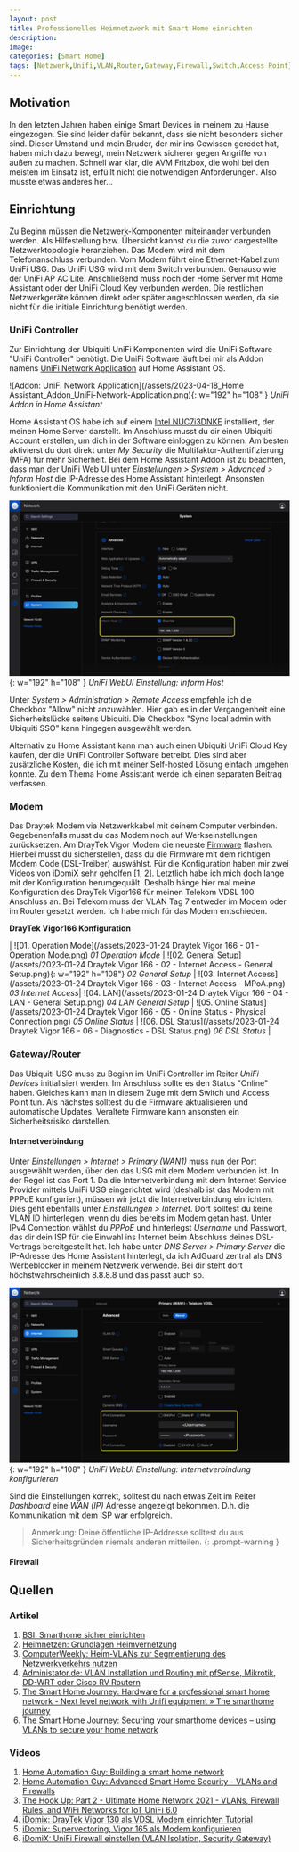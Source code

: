 ```yaml
---
layout: post
title: Professionelles Heimnetzwerk mit Smart Home einrichten
description:
image:
categories: [Smart Home]
tags: [Netzwerk,Unifi,VLAN,Router,Gateway,Firewall,Switch,Access Point]
---
```

## Motivation
In den letzten Jahren haben einige Smart Devices in meinem zu Hause eingezogen. Sie sind leider dafür bekannt, dass sie nicht besonders sicher sind. Dieser Umstand und mein Bruder, der mir ins Gewissen geredet hat, haben mich dazu bewegt, mein Netzwerk sicherer gegen Angriffe von außen zu machen. Schnell war klar, die AVM Fritzbox, die wohl bei den meisten im Einsatz ist, erfüllt nicht die notwendigen Anforderungen. Also musste etwas anderes her...

<!-- 
## TODO: Netzwerktopologie
Diagramm der Netzwerktopologie 
-->
## Einrichtung

Zu Beginn müssen die Netzwerk-Komponenten miteinander verbunden werden. Als Hilfestellung bzw. Übersicht kannst du die zuvor dargestellte Netzwerktopologie heranziehen. Das Modem wird mit dem Telefonanschluss verbunden. Vom Modem führt eine Ethernet-Kabel zum UniFi USG. Das UniFi USG wird mit dem Switch verbunden. Genauso wie der UniFi AP AC Lite. Anschließend muss noch der Home Server mit Home Assistant oder der UniFi Cloud Key verbunden werden. Die restlichen Netzwerkgeräte können direkt oder später angeschlossen werden, da sie nicht für die initiale Einrichtung benötigt werden.

### UniFi Controller

Zur Einrichtung der Ubiquiti UniFi Komponenten wird die UniFi Software "UniFi Controller" benötigt. Die UniFi Software läuft bei mir als Addon namens [UniFi Network Application](https://github.com/hassio-addons/addon-unifi/blob/main/unifi/DOCS.md) auf Home Assistant OS. 

![Addon: UniFi Network Application](/assets/2023-04-18_Home Assistant_Addon_UniFi-Network-Application.png){: w="192" h="108" } 
_UniFi Addon in Home Assistant_

Home Assistant OS habe ich auf einem [Intel NUC7i3DNKE](https://ark.intel.com/content/www/de/de/ark/products/122495/intel-nuc-kit-nuc7i3dnke.html) installiert, der meinen Home Server darstellt. Im Anschluss musst du dir einen Ubiquiti Account erstellen, um dich in der Software einloggen zu können. Am besten aktivierst du dort direkt unter _My Security_ die Multifaktor-Authentifizierung (MFA) für mehr Sicherheit. Bei dem Home Assistant Addon ist zu beachten, dass man der UniFi Web UI unter _Einstellungen > System > Advanced > Inform Host_ die IP-Adresse des Home Assistant hinterlegt. Ansonsten funktioniert die Kommunikation mit den UniFi Geräten nicht.

![UniFi WebUI: Inform Host](/assets/2023-04-18_UniFI_WebUI_-_Einstellungen_System_Inform-Host.png){: w="192" h="108" } 
_UniFi WebUI Einstellung: Inform Host_

Unter _System > Administration > Remote Access_ empfehle ich die Checkbox "Allow" nicht anzuwählen. Hier gab es in der Vergangenheit eine Sicherheitslücke seitens Ubiquiti. Die Checkbox "Sync local admin with Ubiquiti SSO" kann hingegen ausgewählt werden.

Alternativ zu Home Assistant kann man auch einen Ubiquiti UniFi Cloud Key kaufen, der die UniFi Controller Software betreibt. Dies sind aber zusätzliche Kosten, die ich mit meiner Self-hosted Lösung einfach umgehen konnte. Zu dem Thema Home Assistant werde ich einen separaten Beitrag verfassen.

### Modem
Das Draytek Modem via Netzwerkkabel mit deinem Computer verbinden. Gegebenenfalls musst du das Modem noch auf Werkseinstellungen zurücksetzen. Am DrayTek Vigor Modem die neueste [Firmware](https://draytek.com/download_de/Firmwares-Modem/) flashen. Hierbei musst du sicherstellen, dass du die Firmware mit dem richtigen Modem Code (DSL-Treiber) auswählst. Für die Konfiguration haben mir zwei Videos von iDomiX sehr geholfen [[1](https://www.youtube.com/watch?v=6Whbg_KnumM), [2](https://www.youtube.com/watch?v=hMWVMd8-SYE)]. Letztlich habe ich mich doch lange mit der Konfiguration herumgequält. Deshalb hänge hier mal meine Konfiguration des DrayTek Vigor166 für meinen Telekom VDSL 100 Anschluss an. Bei Telekom muss der VLAN Tag 7 entweder im Modem oder im Router gesetzt werden. Ich habe mich für das Modem entschieden.

**DrayTek Vigor166 Konfiguration**

| ![01. Operation Mode](/assets/2023-01-24 Draytek Vigor 166 - 01 - Operation Mode.png) _01 Operation Mode_ | ![02. General Setup](/assets/2023-01-24 Draytek Vigor 166 - 02 - Internet Access - General Setup.png){: w="192" h="108"} _02 General Setup_ | ![03. Internet Access](/assets/2023-01-24 Draytek Vigor 166 - 03 - Internet Access - MPoA.png) _03 Internet Access_| ![04. LAN](/assets/2023-01-24 Draytek Vigor 166 - 04 - LAN - General Setup.png) _04 LAN General Setup_ | ![05. Online Status](/assets/2023-01-24 Draytek Vigor 166 - 05 - Online Status - Physical Connection.png) _05 Online Status_ | ![06. DSL Status](/assets/2023-01-24 Draytek Vigor 166 - 06 - Diagnostics - DSL Status.png) _06 DSL Status_ |

### Gateway/Router
Das Ubiquiti USG muss zu Beginn im UniFi Controller im Reiter _UniFi Devices_ initialisiert werden. Im Anschluss sollte es den Status "Online" haben. Gleiches kann man in diesem Zuge mit dem Switch und Access Point tun. Als nächstes solltest du die Firmware aktualisieren und automatische Updates. Veraltete Firmware kann ansonsten ein Sicherheitsrisiko darstellen.

#### Internetverbindung

Unter _Einstellungen > Internet > Primary (WAN1)_ muss nun der Port ausgewählt werden, über den das USG mit dem Modem verbunden ist. In der Regel ist das Port 1. Da die Internetverbindung mit dem Internet Service Provider mittels UniFi USG eingerichtet wird (deshalb ist das Modem mit PPPoE konfiguriert), müssen wir jetzt die Internetverbindung einrichten. Dies geht ebenfalls unter _Einstellungen > Internet_. Dort solltest du keine VLAN ID hinterlegen, wenn du dies bereits im Modem getan hast. Unter IPv4 Connection wählst du _PPPoE_ und hinterlegst _Username_ und Passwort, das dir dein ISP für die Einwahl ins Internet beim Abschluss deines DSL-Vertrags bereitgestellt hat. Ich habe unter _DNS Server > Primary Server_ die IP-Adresse des Home Assistant hinterlegt, da ich AdGuard zentral als DNS Werbeblocker in meinem Netzwerk verwende. Bei dir steht dort höchstwahrscheinlich 8.8.8.8 und das passt auch so.

![UniFi WebUI: Internetverbindung konfigurieren](/assets/2023-04-18_UniFI_WebUI_-_Einstellungne_Internet_Internetverbindung.png){: w="192" h="108" } 
_UniFi WebUI Einstellung: Internetverbindung konfigurieren_

Sind die Einstellungen korrekt, solltest du nach etwas Zeit im Reiter _Dashboard_ eine _WAN (IP)_ Adresse angezeigt bekommen. D.h. die Kommunikation mit dem ISP war erfolgreich. 

> Anmerkung: Deine öffentliche IP-Addresse solltest du aus Sicherheitsgründen niemals anderen mitteilen.
{: .prompt-warning }

#### Firewall


## Quellen
### Artikel
1. [BSI: Smarthome sicher einrichten](https://www.bsi.bund.de/DE/Themen/Verbraucherinnen-und-Verbraucher/Informationen-und-Empfehlungen/Internet-der-Dinge-Smart-leben/Smart-Home/smart-home_node.html)
2. [Heimnetzen: Grundlagen Heimvernetzung](https://heimnetzen.de/grundlagen-heimvernetzung/)
3. [ComputerWeekly: Heim-VLANs zur Segmentierung des Netzwerkverkehrs nutzen](https://www.computerweekly.com/de/tipp/Heim-VLANs-zur-Segmentierung-des-Netzwerkverkehrs-nutzen)
4. [Administator.de: VLAN Installation und Routing mit pfSense, Mikrotik, DD-WRT oder Cisco RV Routern](https://administrator.de/tutorial/vlan-installation-und-routing-mit-pfsense-mikrotik-dd-wrt-oder-cisco-rv-routern-110259.html)
5. [The Smart Home Journey: Hardware for a professional smart home network - Next level network with Unifi equipment » The smarthome journey](https://thesmarthomejourney.com/2021/06/14/smart-home-network-unifi/)
6. [The Smart Home Journey: Securing your smarthome devices – using VLANs to secure your home network](https://thesmarthomejourney.com/2021/07/19/vlan-secure-smarthome-network/)

### Videos
1. [Home Automation Guy: Building a smart home network](https://www.youtube.com/watch?v=x4hUt45ChAI)
2. [Home Automation Guy: Advanced Smart Home Security - VLANs and Firewalls](https://youtu.be/eqr-vTC7EVk)
3. [The Hook Up: Part 2 - Ultimate Home Network 2021 - VLANs, Firewall Rules, and WiFi Networks for IoT UniFi 6.0](https://www.youtube.com/watch?v=vz3u6E3Fxi8)
4. [iDomix: DrayTek Vigor 130 als VDSL Modem einrichten Tutorial](https://www.youtube.com/watch?v=6Whbg_KnumM)
5. [iDomix: Supervectoring, Vigor 165 als Modem konfigurieren](https://www.youtube.com/watch?v=hMWVMd8-SYE)
6. [iDomiX: UniFi Firewall einstellen (VLAN Isolation, Security Gateway)](https://www.youtube.com/watch?v=7zCwntwpDOw)
